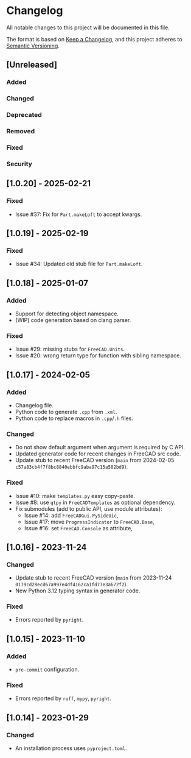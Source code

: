 # Changelog

All notable changes to this project will be documented in this file.

The format is based on [Keep a Changelog](https://keepachangelog.com/en/1.1.0/),
and this project adheres
to [Semantic Versioning](https://semver.org/spec/v2.0.0.html).

## [Unreleased]

### Added

### Changed

### Deprecated

### Removed

### Fixed

### Security

## [1.0.20] - 2025-02-21

### Fixed

- Issue #37: Fix for `Part.makeLoft` to accept kwargs.

## [1.0.19] - 2025-02-19

### Fixed

- Issue #34: Updated old stub file for `Part.makeLoft`.

## [1.0.18] - 2025-01-07

### Added

- Support for detecting object namespace.
- (WIP) code generation based on clang parser.

### Fixed

- Issue #29: missing stubs for `FreeCAD.Units`.
- Issue #20: wrong return type for function with sibling namespace.

## [1.0.17] - 2024-02-05

### Added

- Changelog file.
- Python code to generate `.cpp` from `.xml`.
- Python code to replace macros in `.cpp`/`.h` files.

### Changed

- Do not show default argument when argument is required by C API.
- Updated generator code for recent changes in FreeCAD src code.
- Update stub to recent FreeCAD version (`main` from 2024-02-05
  `c57a83cb4f7f8bc8840ebbfc9aba97c15a502bd9`).

### Fixed

- Issue #10: make `templates.py` easy copy-paste.
- Issue #8: use `qtpy` in `FreeCADTemplates` as optional dependency.
- Fix submodules (add to public API, use module attributes):
  - Issue #14: add `FreeCADGui.PySideUic`,
  - Issue #17: move `ProgressIndicator` to `FreeCAD.Base`,
  - Issue #16: set `FreeCAD.Console` as attribute,

## [1.0.16] - 2023-11-24

### Changed

- Update stub to recent FreeCAD version (`main` from 2023-11-24
  `0179cd28ecd67a997e4df4162ca1fd77e3a672f2`).
- New Python 3.12 typing syntax in generator code.

### Fixed

- Errors reported by `pyright`.

## [1.0.15] - 2023-11-10

### Added

- `pre-commit` configuration.

### Fixed

- Errors reported by `ruff`, `mypy`, `pyright`.

## [1.0.14] - 2023-01-29

### Changed

- An installation process uses `pyproject.toml`.
